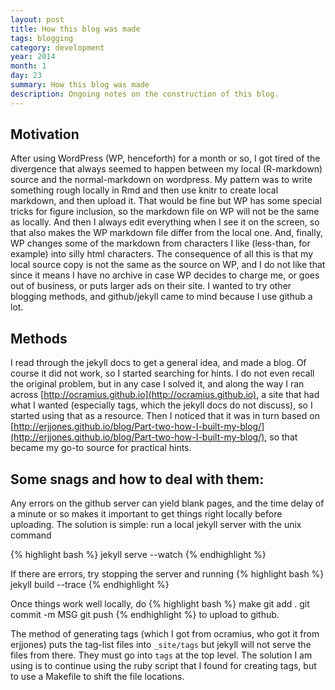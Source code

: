 ```yaml
---
layout: post
title: How this blog was made
tags: blogging
category: development
year: 2014
month: 1
day: 23
summary: How this blog was made
description: Ongoing notes on the construction of this blog.
---
```


## Motivation

After using WordPress (WP, henceforth) for a month or so, I got tired of the divergence that always seemed to happen between my local (R-markdown) source and the normal-markdown on wordpress.  My pattern was to write something rough locally in Rmd and then use knitr to create local markdown, and then upload it.  That would be fine but WP has some special tricks for figure inclusion, so the markdown file on WP will not be the same as locally.  And then I always edit everything when I see it on the screen, so that also makes the WP markdown file differ from the local one.  And, finally, WP changes some of the markdown from characters I like (less-than, for example) into silly html characters.  The consequence of all this is that my local source copy is not the same as the source on WP, and I do not like that since it means I have no archive in case WP decides to charge me, or goes out of business, or puts larger ads on their site.  I wanted to try other blogging methods, and github/jekyll came to mind because I use github a lot.

## Methods

I read through the jekyll docs to get a general idea, and made a blog.  Of course it did not work, so I started searching for hints.  I do not even recall the original problem, but in any case I solved it, and along the way I ran across [http://ocramius.github.io](http://ocramius.github.io), a site that had what I wanted (especially tags, which the jekyll docs do not discuss), so I started using that as a resource.  Then I noticed that it was in turn based on [http://erjjones.github.io/blog/Part-two-how-I-built-my-blog/](http://erjjones.github.io/blog/Part-two-how-I-built-my-blog/), so that became my go-to source for practical hints.

## Some snags and how to deal with them:

Any errors on the github server can yield blank pages, and the time delay of a minute or so makes it important to get things right locally before uploading.  The solution is simple: run a local jekyll server with the unix command

{% highlight bash %}
jekyll serve --watch
{% endhighlight %}

If there are errors, try stopping the server and running
{% highlight bash %}
jekyll build --trace
{% endhighlight %}

Once things work well locally, do 
{% highlight bash %}
make
git add .
git commit -m MSG
git push
{% endhighlight %}
to upload to github.

The method of generating tags (which I got from ocramius, who got it from erjjones) puts the tag-list files into ``_site/tags`` but jekyll will not serve the files from there.  They must go into ``tags`` at the top level.  The solution I am using is to continue using the ruby script that I found for creating tags, but to use a Makefile to shift the file locations.

